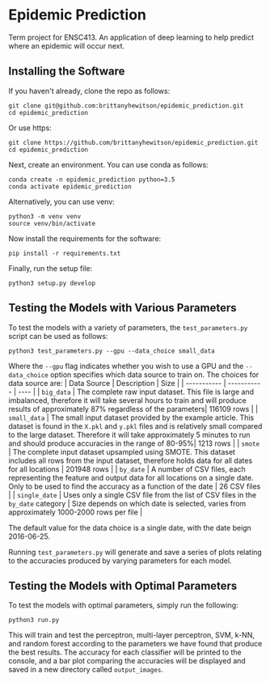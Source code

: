 # Epidemic Prediction 
Term project for ENSC413. An application of deep learning to help predict where an epidemic will occur next. 

## Installing the Software
If you haven't already, clone the repo as follows:
```
git clone git@github.com:brittanyhewitson/epidemic_prediction.git
cd epidemic_prediction
```
Or use https:
```
git clone https://github.com/brittanyhewitson/epidemic_prediction.git
cd epidemic_prediction
```

Next, create an environment. You can use conda as follows:
```
conda create -n epidemic_prediction python=3.5
conda activate epidemic_prediction
```

Alternatively, you can use venv:
```
python3 -m venv venv
source venv/bin/activate
```

Now install the requirements for the software:
```
pip install -r requirements.txt
```

Finally, run the setup file:
```
python3 setup.py develop
```

## Testing the Models with Various Parameters
To test the models with a variety of parameters, the `test_parameters.py` script can be used as follows:
```
python3 test_parameters.py --gpu --data_choice small_data
```
Where the `--gpu` flag indicates whether you wish to use a GPU and the `--data_choice` option specifies which data source to train on. The choices for data source are:
| Data Source | Description | Size |
| ----------- | ----------- | ---- |
| `big_data` | The complete raw input dataset. This file is large and imbalanced, therefore it will take several hours to train and will produce results of approximately 87% regardless of the parameters| 116109 rows |
| `small_data` | The small input dataset provided by the example article. This dataset is found in the `X.pkl` and `y.pkl` files and is relatively small compared to the large dataset. Therefore it will take approximately 5 minutes to run and should produce accuracies in the range of 80-95%| 1213 rows |
| `smote` | The complete input dataset upsampled using SMOTE. This dataset includes all rows from the input dataset, therefore holds data for all dates for all locations | 201948 rows |
| `by_date` | A number of CSV files, each representing the feature and output data for all locations on a single date. Only to be used to find the accuracy as a function of the date | 26 CSV files |
| `single_date` | Uses only a single CSV file from the list of CSV files in the `by_date` category | Size depends on which date is selected, varies from approximately 1000-2000 rows per file |

The default value for the data choice is a single date, with the date beign 2016-06-25. 

Running `test_parameters.py` will generate and save a series of plots relating to the accuracies produced by varying parameters for each model. 

## Testing the Models with Optimal Parameters
To test the models with optimal parameters, simply run the following:
```
python3 run.py
```
This will train and test the perceptron, multi-layer perceptron, SVM, k-NN, and random forest according to the parameters we have found that produce the best results. The accuracy for each classifier will be printed to the console, and a bar plot comparing the accuracies will be displayed and saved in a new directory called `output_images`. 
